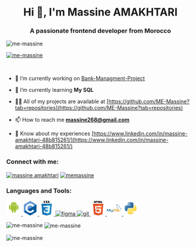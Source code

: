 <h1 align="center">Hi 👋, I'm Massine AMAKHTARI</h1>
<h3 align="center">A passionate frontend developer from Morocco</h3>

<p align="left"> <img src="https://komarev.com/ghpvc/?username=me-massine&label=Profile%20views&color=0e75b6&style=flat" alt="me-massine" /> </p>

<p align="left"> <a href="https://github.com/ryo-ma/github-profile-trophy"><img src="https://github-profile-trophy.vercel.app/?username=me-massine" alt="me-massine" /></a> </p>

<p align="left"> <a href="https://twitter.com/" target="blank"><img src="https://img.shields.io/twitter/follow/?logo=twitter&style=for-the-badge" alt="" /></a> </p>

- 🔭 I’m currently working on [Bank-Managment-Project](https://github.com/ME-Massine/Bank-System-Project/tree/Code-2.0)

- 🌱 I’m currently learning **My SQL**

- 👨‍💻 All of my projects are available at [https://github.com/ME-Massine?tab=repositories](https://github.com/ME-Massine?tab=repositories)

- 📫 How to reach me **massine268@gmail.com**

- 📄 Know about my experiences [https://www.linkedin.com/in/massine-amakhtari-48b815261/](https://www.linkedin.com/in/massine-amakhtari-48b815261/)

<h3 align="left">Connect with me:</h3>
<p align="left">
<a href="https://linkedin.com/in/massine amakhtari" target="blank"><img align="center" src="https://raw.githubusercontent.com/rahuldkjain/github-profile-readme-generator/master/src/images/icons/Social/linked-in-alt.svg" alt="massine amakhtari" height="30" width="40" /></a>
<a href="https://instagram.com/memassine" target="blank"><img align="center" src="https://raw.githubusercontent.com/rahuldkjain/github-profile-readme-generator/master/src/images/icons/Social/instagram.svg" alt="memassine" height="30" width="40" /></a>
</p>

<h3 align="left">Languages and Tools:</h3>
<p align="left"> <a href="https://developer.android.com" target="_blank" rel="noreferrer"> <img src="https://raw.githubusercontent.com/devicons/devicon/master/icons/android/android-original-wordmark.svg" alt="android" width="40" height="40"/> </a> <a href="https://www.cprogramming.com/" target="_blank" rel="noreferrer"> <img src="https://raw.githubusercontent.com/devicons/devicon/master/icons/c/c-original.svg" alt="c" width="40" height="40"/> </a> <a href="https://www.w3schools.com/css/" target="_blank" rel="noreferrer"> <img src="https://raw.githubusercontent.com/devicons/devicon/master/icons/css3/css3-original-wordmark.svg" alt="css3" width="40" height="40"/> </a> <a href="https://www.figma.com/" target="_blank" rel="noreferrer"> <img src="https://www.vectorlogo.zone/logos/figma/figma-icon.svg" alt="figma" width="40" height="40"/> </a> <a href="https://git-scm.com/" target="_blank" rel="noreferrer"> <img src="https://www.vectorlogo.zone/logos/git-scm/git-scm-icon.svg" alt="git" width="40" height="40"/> </a> <a href="https://www.w3.org/html/" target="_blank" rel="noreferrer"> <img src="https://raw.githubusercontent.com/devicons/devicon/master/icons/html5/html5-original-wordmark.svg" alt="html5" width="40" height="40"/> </a> <a href="https://www.mysql.com/" target="_blank" rel="noreferrer"> <img src="https://raw.githubusercontent.com/devicons/devicon/master/icons/mysql/mysql-original-wordmark.svg" alt="mysql" width="40" height="40"/> </a> <a href="https://www.python.org" target="_blank" rel="noreferrer"> <img src="https://raw.githubusercontent.com/devicons/devicon/master/icons/python/python-original.svg" alt="python" width="40" height="40"/> </a> </p>

<p><img align="left" src="https://github-readme-stats.vercel.app/api/top-langs?username=me-massine&show_icons=true&locale=en&layout=compact" alt="me-massine" /></p>

<p>&nbsp;<img align="center" src="https://github-readme-stats.vercel.app/api?username=me-massine&show_icons=true&locale=en" alt="me-massine" /></p>

<p><img align="center" src="https://github-readme-streak-stats.herokuapp.com/?user=me-massine&" alt="me-massine" /></p>

